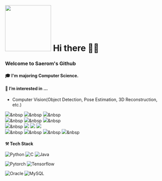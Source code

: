 <h1><img width='150px' src="https://avatars.githubusercontent.com/u/92725975?v=4"/>  Hi there 👋🏻</h1>  

### Welcome to Saerom's Github 


<!--

Here are some ideas to get you started:

- 🔭 I’m currently working on 
- 🌱 I’m currently learning ...
- 👯 I’m looking to collaborate on ...
- 🤔 I’m looking for help with ...
- 💬 Ask me about ...
- 📫 How to reach me: ...
- 😄 Pronouns: ...
- ⚡ Fun fact: ...
-->
#### 🎓 I'm majoring Computer Science.  

#### 🌱 I’m interested in ...
- Computer Vision(Object Detection, Pose Estimation, 3D Reconstruction, etc.)

 <img src="https://img.shields.io/badge/TypeScript-3178C6?style=flat-square&logo=TypeScript&logoColor=white"/>&nbsp 
        <img src="https://img.shields.io/badge/React-61DAFB?style=flat-square&logo=React&logoColor=black"/>&nbsp
        <img src="https://img.shields.io/badge/iOS-000000?style=flat-square&logo=iOS&logoColor=white"/>&nbsp
        <br>
        <img src="https://img.shields.io/badge/Django-092E20?style=flat-square&logo=Django&logoColor=white">&nbsp
        <img src="https://img.shields.io/badge/Flask-000000?style=flat-square&logo=Flask&logoColor=white">&nbsp
        <img src="https://img.shields.io/badge/postgresql-4169E1?style=flat-square&logo=postgresql&logoColor=white">&nbsp
        <br>
        <img src="https://img.shields.io/badge/microsoftazure-0078D4?style=flat-square&logo=microsoftazure&logoColor=white">&nbsp
        <img src="https://img.shields.io/badge/jenkins-D24939?style=flat-square&logo=jenkins&logoColor=white"/>
        <img src="https://img.shields.io/badge/docker-2496ED?style=flat-square&logo=docker&logoColor=white"/>
        <img src="https://img.shields.io/badge/vault-FFEC6E?style=flat-square&logo=vault&logoColor=black"/>
        <br>
        <img src="https://img.shields.io/badge/tensorflow-FF6F00?style=flat-square&logo=tensorflow&logoColor=white">&nbsp
        <img src="https://img.shields.io/badge/pytorch-EE4C2C?style=flat-square&logo=pytorch&logoColor=white">&nbsp
        <img src="https://img.shields.io/badge/opencv-5C3EE8?style=flat-square&logo=opencv&logoColor=white">&nbsp
        <img src="https://img.shields.io/badge/openai-412991?style=flat-square&logo=openai&logoColor=white">&nbsp

#### ⚒️ Tech Stack  
![Python](https://img.shields.io/badge/python-3670A0?style=for-the-badge&logo=python&logoColor=ffdd54)
![C](https://img.shields.io/badge/c-%2300599C.svg?style=for-the-badge&logo=c&logoColor=white)
![Java]("https://img.shields.io/badge/Java-007396?style=flat&logo=OpenJDK&logoColor=white")  


![Pytorch](https://img.shields.io/badge/pytorch-EE4C2C?style=flat-square&logo=pytorch&logoColor=white)
![Tensorflow](https://img.shields.io/badge/tensorflow-FF6F00?style=flat-square&logo=tensorflow&logoColor=white)  

![Oracle](https://img.shields.io/badge/mysql-%2300f.svg?style=for-the-badge&logo=mysql&logoColor=white)
![MySQL](https://img.shields.io/badge/mysql-%2300f.svg?style=for-the-badge&logo=mysql&logoColor=white)




